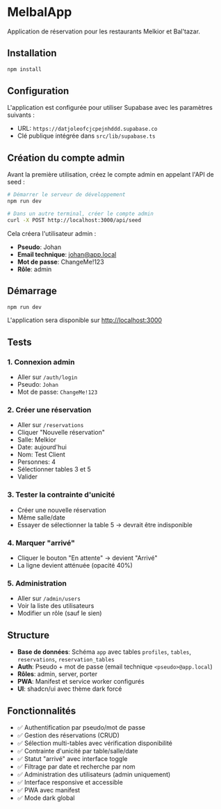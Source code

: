 # MelbalApp

Application de réservation pour les restaurants Melkior et Bal'tazar.

## Installation

```bash
npm install
```

## Configuration

L'application est configurée pour utiliser Supabase avec les paramètres suivants :
- URL: `https://datjoleofcjcpejnhddd.supabase.co`
- Clé publique intégrée dans `src/lib/supabase.ts`

## Création du compte admin

Avant la première utilisation, créez le compte admin en appelant l'API de seed :

```bash
# Démarrer le serveur de développement
npm run dev

# Dans un autre terminal, créer le compte admin
curl -X POST http://localhost:3000/api/seed
```

Cela créera l'utilisateur admin :
- **Pseudo**: Johan
- **Email technique**: johan@app.local  
- **Mot de passe**: ChangeMe!123
- **Rôle**: admin

## Démarrage

```bash
npm run dev
```

L'application sera disponible sur [http://localhost:3000](http://localhost:3000)

## Tests

### 1. Connexion admin
- Aller sur `/auth/login`
- Pseudo: `Johan`
- Mot de passe: `ChangeMe!123`

### 2. Créer une réservation
- Aller sur `/reservations`
- Cliquer "Nouvelle réservation"
- Salle: Melkior
- Date: aujourd'hui
- Nom: Test Client
- Personnes: 4
- Sélectionner tables 3 et 5
- Valider

### 3. Tester la contrainte d'unicité
- Créer une nouvelle réservation
- Même salle/date
- Essayer de sélectionner la table 5 → devrait être indisponible

### 4. Marquer "arrivé"
- Cliquer le bouton "En attente" → devient "Arrivé"
- La ligne devient atténuée (opacité 40%)

### 5. Administration
- Aller sur `/admin/users`
- Voir la liste des utilisateurs
- Modifier un rôle (sauf le sien)

## Structure

- **Base de données**: Schéma `app` avec tables `profiles`, `tables`, `reservations`, `reservation_tables`
- **Auth**: Pseudo + mot de passe (email technique `<pseudo>@app.local`)
- **Rôles**: admin, server, porter
- **PWA**: Manifest et service worker configurés
- **UI**: shadcn/ui avec thème dark forcé

## Fonctionnalités

- ✅ Authentification par pseudo/mot de passe
- ✅ Gestion des réservations (CRUD)
- ✅ Sélection multi-tables avec vérification disponibilité
- ✅ Contrainte d'unicité par table/salle/date
- ✅ Statut "arrivé" avec interface toggle
- ✅ Filtrage par date et recherche par nom
- ✅ Administration des utilisateurs (admin uniquement)
- ✅ Interface responsive et accessible
- ✅ PWA avec manifest
- ✅ Mode dark global
